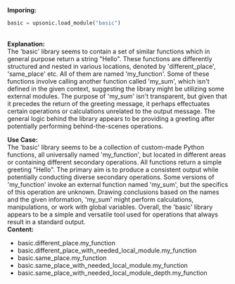<b class="custom_code_highlight_green">Imporing:</b><br>
```python
basic = upsonic.load_module("basic")
```
<br><b class="custom_code_highlight_green">Explanation:</b><br>The 'basic' library seems to contain a set of similar functions which in general purpose return a string "Hello". These functions are differently structured and nested in various locations, denoted by 'different_place', 'same_place' etc. All of them are named 'my_function'. Some of these functions involve calling another function called 'my_sum', which isn't defined in the given context, suggesting the library might be utilizing some external modules. The purpose of 'my_sum' isn't transparent, but given that it precedes the return of the greeting message, it perhaps effectuates certain operations or calculations unrelated to the output message. The general logic behind the library appears to be providing a greeting after potentially performing behind-the-scenes operations.

<b class="custom_code_highlight_green">Use Case:</b><br>The 'basic' library seems to be a collection of custom-made Python functions, all universally named 'my_function', but located in different areas or containing different secondary operations. All functions return a simple greeting "Hello". The primary aim is to produce a consistent output while potentially conducting diverse secondary operations. Some versions of 'my_function' invoke an external function named 'my_sum', but the specifics of this operation are unknown. Drawing conclusions based on the names and the given information, 'my_sum' might perform calculations, manipulations, or work with global variables. Overall, the 'basic' library appears to be a simple and versatile tool used for operations that always result in a standard output.
<br><b class="custom_code_highlight_green">Content:</b><br>
  - basic.different_place.my_function
  - basic.different_place_with_needed_local_module.my_function
  - basic.same_place.my_function
  - basic.same_place_with_needed_local_module.my_function
  - basic.same_place_with_needed_local_module_depth.my_function

